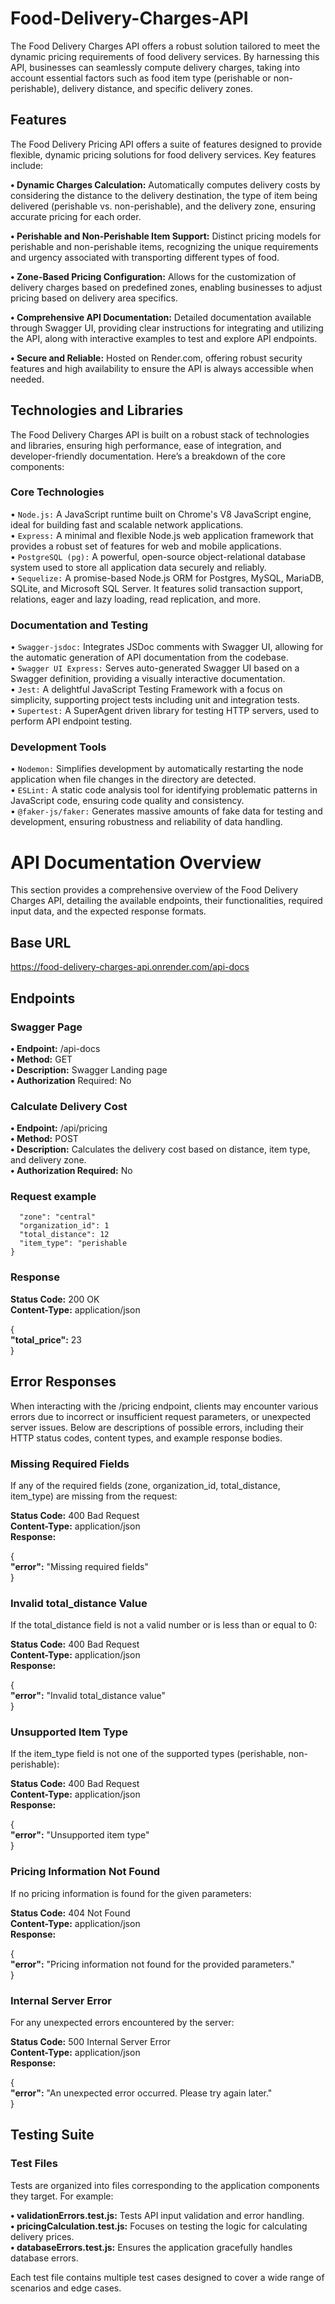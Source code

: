 # Food-Delivery-Charges-API
The Food Delivery Charges API offers a robust solution tailored to meet the dynamic pricing requirements of food delivery services. By harnessing this API, businesses can seamlessly compute delivery charges, taking into account essential factors such as food item type (perishable or non-perishable), delivery distance, and specific delivery zones.


## Features
The Food Delivery Pricing API offers a suite of features designed to provide flexible, dynamic pricing solutions for food delivery services. Key features include:

**• Dynamic Charges Calculation:**  Automatically computes delivery costs by considering the distance to the delivery destination, the type of item being delivered (perishable vs. non-perishable), and the delivery zone, ensuring accurate pricing for each order.

**• Perishable and Non-Perishable Item Support:** Distinct pricing models for perishable and non-perishable items, recognizing the unique requirements and urgency associated with transporting different types of food.

**• Zone-Based Pricing Configuration:** Allows for the customization of delivery charges based on predefined zones, enabling businesses to adjust pricing based on delivery area specifics.

**• Comprehensive API Documentation:** Detailed documentation available through Swagger UI, providing clear instructions for integrating and utilizing the API, along with interactive examples to test and explore API endpoints.

**• Secure and Reliable:** Hosted on Render.com, offering robust security features and high availability to ensure the API is always accessible when needed.

## Technologies and Libraries
The Food Delivery Charges API is built on a robust stack of technologies and libraries, ensuring high performance, ease of integration, and developer-friendly documentation. Here’s a breakdown of the core components:

### Core Technologies
• ```Node.js:```  A JavaScript runtime built on Chrome's V8 JavaScript engine, ideal for building fast and scalable network applications.<br />
• ```Express:``` A minimal and flexible Node.js web application framework that provides a robust set of features for web and mobile applications.<br />
• ```PostgreSQL (pg):``` A powerful, open-source object-relational database system used to store all application data securely and reliably.<br />
• ```Sequelize:``` A promise-based Node.js ORM for Postgres, MySQL, MariaDB, SQLite, and Microsoft SQL Server. It features solid transaction support, relations, eager and lazy loading, read replication, and more.

### Documentation and Testing
• ```Swagger-jsdoc:``` Integrates JSDoc comments with Swagger UI, allowing for the automatic generation of API documentation from the codebase.<br />
• ```Swagger UI Express:``` Serves auto-generated Swagger UI based on a Swagger definition, providing a visually interactive documentation.<br />
• ```Jest:``` A delightful JavaScript Testing Framework with a focus on simplicity, supporting project tests including unit and integration tests.<br />
• ```Supertest:``` A SuperAgent driven library for testing HTTP servers, used to perform API endpoint testing.

### Development Tools
• ```Nodemon:``` Simplifies development by automatically restarting the node application when file changes in the directory are detected.<br />
• ```ESLint:``` A static code analysis tool for identifying problematic patterns in JavaScript code, ensuring code quality and consistency.<br />
• ```@faker-js/faker:``` Generates massive amounts of fake data for testing and development, ensuring robustness and reliability of data handling.

# API Documentation Overview
This section provides a comprehensive overview of the Food Delivery Charges API, detailing the available endpoints, their functionalities, required input data, and the expected response formats.

## Base URL
https://food-delivery-charges-api.onrender.com/api-docs
## Endpoints

### Swagger Page
**• Endpoint:** /api-docs<br />
**• Method:** GET<br />
**• Description:** Swagger Landing page<br />
**• Authorization** Required: No
### Calculate Delivery Cost
**• Endpoint:** /api/pricing<br />
**• Method:** POST<br />
**• Description:** Calculates the delivery cost based on distance, item type, and delivery zone.<br />
**• Authorization Required:**  No

### Request example 

```{ <br />
  "zone": "central" 
  "organization_id": 1
  "total_distance": 12
  "item_type": "perishable
}
```

### Response
**Status Code:** 200 OK<br />
**Content-Type:** application/json

{<br />
  **"total_price":** 23  <br />
}

## Error Responses
When interacting with the /pricing endpoint, clients may encounter various errors due to incorrect or insufficient request parameters, or unexpected server issues. Below are descriptions of possible errors, including their HTTP status codes, content types, and example response bodies.

### Missing Required Fields

If any of the required fields (zone, organization_id, total_distance, item_type) are missing from the request:

**Status Code:** 400 Bad Request<br />
**Content-Type:** application/json<br />
**Response:** <br />

{<br />
  **"error":** "Missing required fields" <br />
}
### Invalid total_distance Value

If the total_distance field is not a valid number or is less than or equal to 0:

**Status Code:** 400 Bad Request<br />
**Content-Type:** application/json<br />
**Response:** <br />

{<br />
  **"error":** "Invalid total_distance value"  <br />
}
### Unsupported Item Type

If the item_type field is not one of the supported types (perishable, non-perishable):

**Status Code:** 400 Bad Request<br />
**Content-Type:** application/json<br />
**Response:** <br />

{ <br />
  **"error":** "Unsupported item type"  <br />
}

### Pricing Information Not Found

If no pricing information is found for the given parameters:

**Status Code:** 404 Not Found<br />
**Content-Type:** application/json<br />
**Response:** <br />

{<br />
  **"error":** "Pricing information not found for the provided parameters."  <br />
}

### Internal Server Error

For any unexpected errors encountered by the server:

**Status Code:** 500 Internal Server Error<br />
**Content-Type:** application/json<br />
**Response:**

{<br />
  **"error":** "An unexpected error occurred. Please try again later." <br />
}

## Testing Suite
### Test Files

Tests are organized into files corresponding to the application components they target. For example:

**• validationErrors.test.js:** Tests API input validation and error handling.<br />
**• pricingCalculation.test.js:** Focuses on testing the logic for calculating delivery prices.<br />
**• databaseErrors.test.js:** Ensures the application gracefully handles database errors.<br />

 Each test file contains multiple test cases designed to cover a wide range of scenarios and edge cases.






